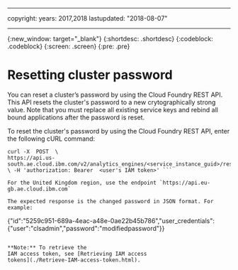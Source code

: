 
---

copyright:
  years: 2017,2018
lastupdated: "2018-08-07"

---

<!-- Attribute definitions -->
{:new_window: target="_blank"}
{:shortdesc: .shortdesc}
{:codeblock: .codeblock}
{:screen: .screen}
{:pre: .pre}

# Resetting cluster password

You can reset a cluster’s password by using the Cloud Foundry REST API. This API
resets the cluster's password to a new crytographically strong value. Note that
you must replace all existing service keys and rebind all bound applications
after the password is reset.

To reset the cluster's password by using the Cloud Foundry REST API, enter the
following cURL command:  
```
curl -X  POST  \
https://api.us-south.ae.cloud.ibm.com/v2/analytics_engines/<service_instance_guid>/reset_password
\ -H 'authorization: Bearer  <user's IAM token>' ```

For the United Kingdom region, use the endpoint `https://api.eu-gb.ae.cloud.ibm.com`

The expected response is the changed password in JSON format. For example:
```
{"id":"5259c951-689a-4eac-a48e-0ae22b45b786","user_credentials":{"user":"clsadmin","password":"modifiedpassword"}}
```

**Note:** To retrieve the
IAM access token, see [Retrieving IAM access
tokens](./Retrieve-IAM-access-token.html).
